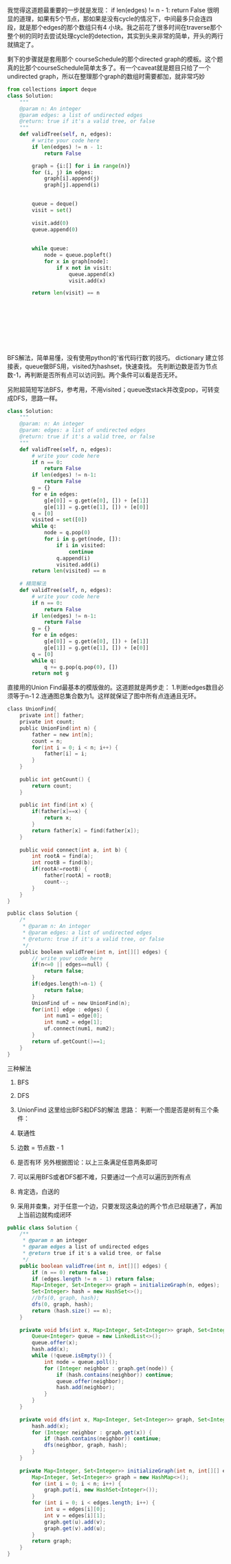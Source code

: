 <!-- ------------------------------- Amicus -------------------------------- -->
我觉得这道题最重要的一步就是发现：
if len(edges) != n - 1:
return False
很明显的道理，如果有5个节点，那如果是没有cycle的情况下，中间最多只会连四段，就是那个edges的那个数组只有4 小块。我之前花了很多时间在traverse那个整个树的同时去尝试处理cycle的detection，其实到头来非常的简单，开头的两行就搞定了。

剩下的步骤就是套用那个 courseSchedule的那个directed graph的模板。这个题真的比那个courseSchedule简单太多了。有一个caveat就是题目只给了一个undirected graph，所以在整理那个graph的数组时需要都加，就非常巧妙

```python
from collections import deque
class Solution:
    """
    @param n: An integer
    @param edges: a list of undirected edges
    @return: true if it's a valid tree, or false
    """
    def validTree(self, n, edges):
        # write your code here
        if len(edges) != n - 1:
            return False

        graph = {i:[] for i in range(n)}
        for (i, j) in edges:
            graph[i].append(j)
            graph[j].append(i)
            

        queue = deque()
        visit = set()
        
        visit.add(0)
        queue.append(0)
        
                       
        while queue:
            node = queue.popleft()
            for x in graph[node]:
                if x not in visit:
                    queue.append(x)
                    visit.add(x)

        return len(visit) == n 
                    
                    
        
        

        
                     



```


<!-- ------------------------------- di.cao -------------------------------- -->
BFS解法，简单易懂，没有使用python的‘省代码行数’的技巧。
dictionary 建立邻接表，queue做BFS用，visited为hashset，快速查找。
先判断边数是否为节点数-1，再判断是否所有点可以访问到。两个条件可以看是否无环。

另附超简短写法BFS，参考用，不用visited；queue改stack并改变pop，可转变成DFS，思路一样。

```python
class Solution:
    """
    @param: n: An integer
    @param: edges: a list of undirected edges
    @return: true if it's a valid tree, or false
    """
    def validTree(self, n, edges):
        # write your code here
        if n == 0:
            return False
        if len(edges) != n-1:
            return False
        g = {}
        for e in edges:
            g[e[0]] = g.get(e[0], []) + [e[1]]
            g[e[1]] = g.get(e[1], []) + [e[0]]
        q = [0]
        visited = set([0])
        while q:
            node = q.pop(0)
            for i in g.get(node, []):
                if i in visited:
                    continue
                q.append(i)
                visited.add(i)
        return len(visited) == n
    
    # 精简解法
	def validTree(self, n, edges):
        # write your code here
        if n == 0:
            return False
        if len(edges) != n-1:
            return False
        g = {}
        for e in edges:
            g[e[0]] = g.get(e[0], []) + [e[1]]
            g[e[1]] = g.get(e[1], []) + [e[0]]
        q = [0]
        while q:
            q += g.pop(q.pop(0), [])
        return not g
```


直接用的Union Find最基本的模版做的。这道题就是两步走：
1.判断edges数目必须等于n-1
2.连通图总集合数为1。这样就保证了图中所有点连通且无环。

```c
class UnionFind{
    private int[] father;
    private int count;
    public UnionFind(int n) {
        father = new int[n];
        count = n;
        for(int i = 0; i < n; i++) {
            father[i] = i;
        }
    }
    
    public int getCount() {
        return count;
    }
    
    public int find(int x) {
        if(father[x]==x) {
            return x;
        }
        return father[x] = find(father[x]);
    }
    
    public void connect(int a, int b) {
        int rootA = find(a);
        int rootB = find(b);
        if(rootA!=rootB) {
            father[rootA] = rootB;
            count--;
        }
    }
}

public class Solution {
    /*
     * @param n: An integer
     * @param edges: a list of undirected edges
     * @return: true if it's a valid tree, or false
     */
    public boolean validTree(int n, int[][] edges) {
        // write your code here
        if(n<=0 || edges==null) {
            return false;
        }
        if(edges.length!=n-1) {
            return false;
        }
        UnionFind uf = new UnionFind(n);
        for(int[] edge : edges) {
            int num1 = edge[0];
            int num2 = edge[1];
            uf.connect(num1, num2);
        }
        return uf.getCount()==1;
    }
}
```

<!-- ----------------------------- Jarjarbinks ----------------------------- -->
三种解法

1. BFS
2. DFS
3. UnionFind
这里给出BFS和DFS的解法
思路：
判断一个图是否是树有三个条件：

1. 联通性
2. 边数 = 节点数 - 1
3. 是否有环
另外根据图论：以上三条满足任意两条即可

1. 可以采用BFS或者DFS都不难，只要通过一个点可以遍历到所有点
2. 肯定选，白送的
3. 采用并查集，对于任意一个边，只要发现这条边的两个节点已经联通了，再加上当前边就构成闭环

```java
public class Solution {
    /**
     * @param n an integer
     * @param edges a list of undirected edges
     * @return true if it's a valid tree, or false
     */
    public boolean validTree(int n, int[][] edges) {
        if (n == 0) return false;
        if (edges.length != n - 1) return false;
        Map<Integer, Set<Integer>> graph = initializeGraph(n, edges);
        Set<Integer> hash = new HashSet<>();
        //bfs(0, graph, hash);
        dfs(0, graph, hash);
        return (hash.size() == n);
    }
    
    private void bfs(int x, Map<Integer, Set<Integer>> graph, Set<Integer> hash) {
        Queue<Integer> queue = new LinkedList<>();
        queue.offer(x);
        hash.add(x);
        while (!queue.isEmpty()) {
            int node = queue.poll();
            for (Integer neighbor : graph.get(node)) {
                if (hash.contains(neighbor)) continue;
                queue.offer(neighbor);
                hash.add(neighbor);
            }
        }
    }
    
    private void dfs(int x, Map<Integer, Set<Integer>> graph, Set<Integer> hash) {
        hash.add(x);
        for (Integer neighbor : graph.get(x)) {
            if (hash.contains(neighbor)) continue;
            dfs(neighbor, graph, hash);
        }
    }
    
    private Map<Integer, Set<Integer>> initializeGraph(int n, int[][] edges) {
        Map<Integer, Set<Integer>> graph = new HashMap<>();
        for (int i = 0; i < n; i++) {
            graph.put(i, new HashSet<Integer>());
        }
        for (int i = 0; i < edges.length; i++) {
            int u = edges[i][0];
            int v = edges[i][1];
            graph.get(u).add(v);
            graph.get(v).add(u);
        }
        return graph;
    }
}
```